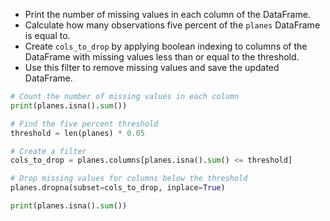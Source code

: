 - Print the number of missing values in each column of the DataFrame.
- Calculate how many observations five percent of the `planes` DataFrame is equal to.
- Create `cols_to_drop` by applying boolean indexing to columns of the DataFrame with missing values less than or equal to the threshold.
- Use this filter to remove missing values and save the updated DataFrame.
```Python
# Count the number of missing values in each column
print(planes.isna().sum())

# Find the five percent threshold
threshold = len(planes) * 0.05

# Create a filter
cols_to_drop = planes.columns[planes.isna().sum() <= threshold]

# Drop missing values for columns below the threshold
planes.dropna(subset=cols_to_drop, inplace=True)

print(planes.isna().sum())
```
